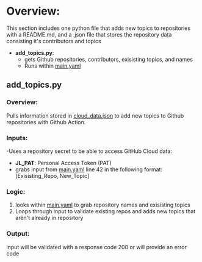 # Overview:
This section includes one python file that adds new topics to repositories with a README.md, and a .json file that stores the repository data consisting it's contributors and topics

- **add_topics.py**:
  - gets Github repositories, contributors, exisisting topics, and names
  - Runs within [main.yaml](https://github.com/lopezjoa/TopicTest/blob/main/.github/workflows/main.yml)
 
## add_topics.py

### Overview:
Pulls information stored in [cloud_data.json](https://github.com/lopezjoa/TopicTest/blob/main/cloud_data.json) to add new topics to Github repositories with Github Action.

### Inputs:
-Uses a repository secret to be able to access GitHub Cloud data:
  - **JL_PAT**: Personal Access Token (PAT)
- grabs input from [main.yaml](https://github.com/lopezjoa/TopicTest/blob/main/.github/workflows/main.yml) line 42 in the following format:
  [Exisisting_Repo, New_Topic]
### Logic:
  1. looks within [main.yaml](https://github.com/lopezjoa/TopicTest/blob/main/.github/workflows/main.yml) to grab repository names and exisisting topics
  2. Loops through input to validate existing repos and adds new topics that aren't already in repository
### Output:
  input will be validated with a response code 200 or will provide an error code
